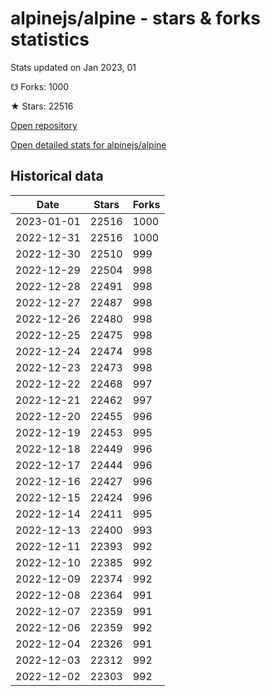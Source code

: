 # alpinejs/alpine - stars & forks statistics

Stats updated on Jan 2023, 01

☋ Forks: 1000

★ Stars: 22516

[Open repository](https://github.com/alpinejs/alpine)

[Open detailed stats for alpinejs/alpine](https://reviewgithub.com/rep/alpinejs/alpine)

## Historical data
| Date | Stars | Forks |
|------|-------|-------|
| 2023-01-01 | 22516 | 1000 | 
| 2022-12-31 | 22516 | 1000 | 
| 2022-12-30 | 22510 | 999 | 
| 2022-12-29 | 22504 | 998 | 
| 2022-12-28 | 22491 | 998 | 
| 2022-12-27 | 22487 | 998 | 
| 2022-12-26 | 22480 | 998 | 
| 2022-12-25 | 22475 | 998 | 
| 2022-12-24 | 22474 | 998 | 
| 2022-12-23 | 22473 | 998 | 
| 2022-12-22 | 22468 | 997 | 
| 2022-12-21 | 22462 | 997 | 
| 2022-12-20 | 22455 | 996 | 
| 2022-12-19 | 22453 | 995 | 
| 2022-12-18 | 22449 | 996 | 
| 2022-12-17 | 22444 | 996 | 
| 2022-12-16 | 22427 | 996 | 
| 2022-12-15 | 22424 | 996 | 
| 2022-12-14 | 22411 | 995 | 
| 2022-12-13 | 22400 | 993 | 
| 2022-12-11 | 22393 | 992 | 
| 2022-12-10 | 22385 | 992 | 
| 2022-12-09 | 22374 | 992 | 
| 2022-12-08 | 22364 | 991 | 
| 2022-12-07 | 22359 | 991 | 
| 2022-12-06 | 22359 | 992 | 
| 2022-12-04 | 22326 | 991 | 
| 2022-12-03 | 22312 | 992 | 
| 2022-12-02 | 22303 | 992 | 

